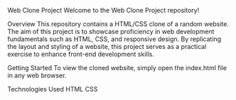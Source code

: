 

Web Clone Project
Welcome to the Web Clone Project repository!

Overview
This repository contains a HTML/CSS clone of a random website. The aim of this project is to showcase proficiency in web development fundamentals such as HTML, CSS, and responsive design. By replicating the layout and styling of a website, this project serves as a practical exercise to enhance front-end development skills.


Getting Started
To view the cloned website, simply open the index.html file in any web browser.

Technologies Used
HTML
CSS

